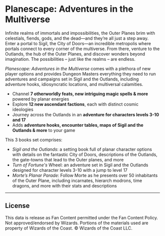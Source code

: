 # Planescape: Adventures in the Multiverse

Infinite realms of immortals and impossibilities, the Outer Planes brim with celestials, fiends, gods, and the dead—and they’re all just a step away. Enter a portal to Sigil, the City of Doors—an incredible metropolis where portals connect to every corner of the multiverse. From there, venture to the Outlands, the hub of the Outer Planes, and discover wonders beyond imagination. The possibilities – just like the realms – are endless.

_Planescape: Adventures in the Multiverse_ comes with a plethora of new player options and provides Dungeon Masters everything they need to run adventures and campaigns set in Sigil and the Outlands, including adventure hooks, idiosyncratic locations, and multiversal calamities.

* Channel **7 otherworldly feats, new intriguing magic spells & more** powered by planar energies
* Explore **12 new ascendant factions**, each with distinct cosmic ideologies
* Journey across the Outlands in an **adventure for characters levels 3-10 and 17**
* Adds **adventure hooks, encounter tables, maps of Sigil and the Outlands & more** to your game

This 3 books set comprises:

* _Sigil and the Outlands_: a setting book full of planar character options with details on the fantastic City of Doors, descriptions of the Outlands, the gate-towns that lead to the Outer planes, and more
* _Turn of Fortune's_ Wheel: an adventure set in Sigil and the Outlands designed for character levels 3-10 with a jump to level 17
* _Morte’s Planar Parade_: Follow Morte as he presents over 50 inhabitants of the Outer Plane, including incarnates, hierarch modrons, time dragons, and more with their stats and descriptions

---

## License

This data is release as Fan Content permitted under the Fan Content Policy. Not approved/endorsed by Wizards. Portions of the materials used are property of Wizards of the Coast. © Wizards of the Coast LLC.
